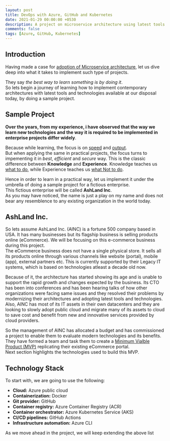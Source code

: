 ```yaml
---
layout: post
title: DevOps with Azure, GitHub and Kubernetes
date: 2021-01-29 00:00:00 +0530
description: A project on microservice architecture using latest tools and technologies
comments: false
tags: [Azure, GitHub, Kubernetes]
---
```


## Introduction

Having made a case for [adoption of Microservice architecture](/001-architecture-evolution/), let us dive deep into what it takes to implement such type of projects.

They say _the best way to learn something is by doing it_.  
So lets begin a journey of learning how to implement contemporary architectures with latest tools and technologies available at our disposal today, by doing a sample project.

## Sample Project

**Over the years, from my experience, i have observed that the way we learn new technologies and the way it is required to be implemented in enterprise projects differ widely**.

Because while learning, the focus is on <u>speed</u> and <u>output</u>.  
But when applying the same in practical projects, the focus turns to impementing it in _best_, _efficient_ and _secure_ way.
This is the classic difference between **Knowledge** and **Experience**. Knowledge teaches us <u>what to do</u>, while Experience teaches us <u>what Not to do</u>.

Hence in order to learn in a practical way, let us implement it under the umbrella of doing a sample project for a fictious enterprise.  
This fictious enterprise will be called **AshLand Inc**.  
As you may have noticed, the name is just a play on my name and does not bear any resemblence to any existing organization in the world today.

## AshLand Inc.

So lets assume AshLand Inc. (AINC) is a fortune 500 company based in USA. It has many businesses but its flagship business is selling products online (eCommerce). We will be focusing on this e-commerce business during this project.  
The eCommerce business does not have a single physical store. It sells all its products online through various channels like website (portal), mobile (app), external partners etc. This is currently supported by their Legacy IT systems, which is based on technologies atleast a decade old now.

Because of it, the architecture has started showing its age and is unable to support the rapid growth and changes expected by the business. Its CTO has been into conferences and has been hearing talks of how other organizations were facing same issues and they resolved their problems by modernizing their architectures and adopting latest tools and technologies. Also, AINC has most of its IT assets in their own datacenters and they are looking to slowly adopt public cloud and migrate many of its assets to cloud to save cost and benefit from new and innovative services provided by cloud providers.

So the management of AINC has allocated a budget and has commissioned a project to enable them to evaluate modern technologies and its benefits. They have formed a team and task them to create a <u>Minimum Vialble Product (MVP)</u> replicating their existing eCommerce portal.  
Next section highlights the technologies used to build this MVP.

## Technology Stack

To start with, we are going to use the following:

- **Cloud:** Azure public cloud
- **Containerization:** Docker
- **Git provider:** GitHub
- **Container registry:** Azure Container Registry (ACR)
- **Container orchestrator:** Azure Kubernetes Service (AKS)
- **CI/CD pipelines:** GitHub Actions
- **Infrastructure automation:** Azure CLI

As we move ahead in the project, we will keep extending the above list
